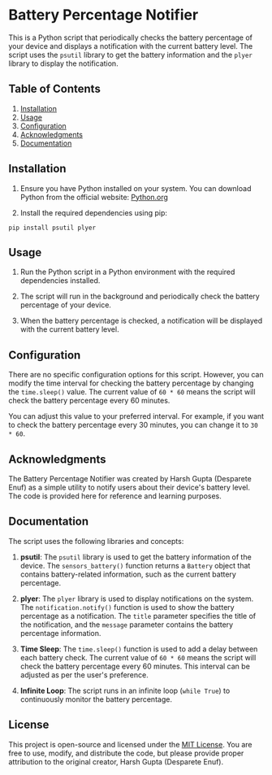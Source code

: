 # Battery Percentage Notifier

This is a Python script that periodically checks the battery percentage of your device and displays a notification with the current battery level. The script uses the `psutil` library to get the battery information and the `plyer` library to display the notification.

## Table of Contents

1. [Installation](#installation)
2. [Usage](#usage)
3. [Configuration](#configuration)
4. [Acknowledgments](#acknowledgments)
5. [Documentation](#documentation)

## Installation

1. Ensure you have Python installed on your system. You can download Python from the official website: [Python.org](https://www.python.org/downloads/)

2. Install the required dependencies using pip:

```
pip install psutil plyer
```

## Usage

1. Run the Python script in a Python environment with the required dependencies installed.

2. The script will run in the background and periodically check the battery percentage of your device.

3. When the battery percentage is checked, a notification will be displayed with the current battery level.

## Configuration

There are no specific configuration options for this script. However, you can modify the time interval for checking the battery percentage by changing the `time.sleep()` value. The current value of `60 * 60` means the script will check the battery percentage every 60 minutes.

You can adjust this value to your preferred interval. For example, if you want to check the battery percentage every 30 minutes, you can change it to `30 * 60`.

## Acknowledgments

The Battery Percentage Notifier was created by Harsh Gupta (Desparete Enuf) as a simple utility to notify users about their device's battery level. The code is provided here for reference and learning purposes.

## Documentation

The script uses the following libraries and concepts:

1. **psutil**: The `psutil` library is used to get the battery information of the device. The `sensors_battery()` function returns a `Battery` object that contains battery-related information, such as the current battery percentage.

2. **plyer**: The `plyer` library is used to display notifications on the system. The `notification.notify()` function is used to show the battery percentage as a notification. The `title` parameter specifies the title of the notification, and the `message` parameter contains the battery percentage information.

3. **Time Sleep**: The `time.sleep()` function is used to add a delay between each battery check. The current value of `60 * 60` means the script will check the battery percentage every 60 minutes. This interval can be adjusted as per the user's preference.

4. **Infinite Loop**: The script runs in an infinite loop (`while True`) to continuously monitor the battery percentage.

## License

This project is open-source and licensed under the [MIT License](LICENSE). You are free to use, modify, and distribute the code, but please provide proper attribution to the original creator, Harsh Gupta (Desparete Enuf).
